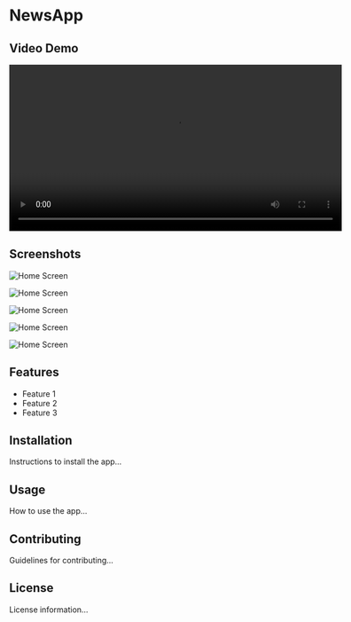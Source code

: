 # NewsApp

## Video Demo

<video width="600" controls>
  <source src="https://github.com/pratik07092002/NewsApp/blob/main/newsapp/screenshots/ScrenRecord.mp4" type="video/mp4">
  Your browser does not support the video tag.
</video>

## Screenshots

![Home Screen](https://raw.githubusercontent.com/pratik07092002/NewsApp/main/newsapp/screenshots/Home1.jpg)
<br>

![Home Screen](https://raw.githubusercontent.com/pratik07092002/NewsApp/main/newsapp/screenshots/Home2.jpg)
<br>

![Home Screen](https://raw.githubusercontent.com/pratik07092002/NewsApp/main/newsapp/screenshots/Home3.jpg)
<br>

![Home Screen](https://raw.githubusercontent.com/pratik07092002/NewsApp/main/newsapp/screenshots/Home4.jpg)
<br>

![Home Screen](https://raw.githubusercontent.com/pratik07092002/NewsApp/main/newsapp/screenshots/Home5.jpg)

## Features
- Feature 1
- Feature 2
- Feature 3

## Installation
Instructions to install the app...

## Usage
How to use the app...

## Contributing
Guidelines for contributing...

## License
License information...
